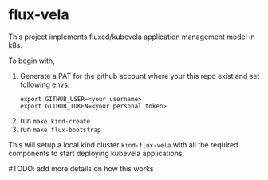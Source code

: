 # flux-vela

This project implements fluxcd/kubevela application management model in k8s.

To begin with, 
1. Generate a PAT for the github account where your this repo exist and set following envs:
   ```shell
   export GITHUB_USER=<your username>
   export GITHUB_TOKEN=<your personal token>
   ```
2. run `make kind-create`
3. run `make flux-bootstrap`

This will setup a local kind cluster `kind-flux-vela` with all the required components to start deploying kubevela applications.

#TODO: add more details on how this works
